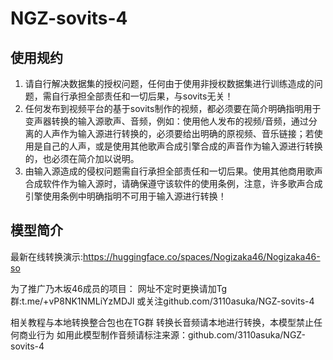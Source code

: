 # NGZ-sovits-4

## 使用规约
1. 请自行解决数据集的授权问题，任何由于使用非授权数据集进行训练造成的问题，需自行承担全部责任和一切后果，与sovits无关！
2. 任何发布到视频平台的基于sovits制作的视频，都必须要在简介明确指明用于变声器转换的输入源歌声、音频，例如：使用他人发布的视频/音频，通过分离的人声作为输入源进行转换的，必须要给出明确的原视频、音乐链接；若使用是自己的人声，或是使用其他歌声合成引擎合成的声音作为输入源进行转换的，也必须在简介加以说明。
3. 由输入源造成的侵权问题需自行承担全部责任和一切后果。使用其他商用歌声合成软件作为输入源时，请确保遵守该软件的使用条例，注意，许多歌声合成引擎使用条例中明确指明不可用于输入源进行转换！

## 模型简介
最新在线转换演示:https://huggingface.co/spaces/Nogizaka46/Nogizaka46-so


为了推广乃木坂46成员的项目：
网址不定时更换请加Tg群:t.me/+vP8NK1NMLiYzMDJl 或关注github.com/3110asuka/NGZ-sovits-4

相关教程与本地转换整合包也在TG群
转换长音频请本地进行转换，本模型禁止任何商业行为
如用此模型制作音频请标注来源：github.com/3110asuka/NGZ-sovits-4
